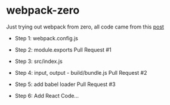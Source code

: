 # webpack-zero
Just trying out webpack from zero, all code came from this [post](http://www.jumoel.com/2017/zero-to-webpack.html)
 
- Step 1: webpack.config.js
- Step 2: module.exports
  Pull Request #1
  
- Step 3: src/index.js
- Step 4: input, output - build/bundle.js
  Pull Request #2

- Step 5: add babel loader
  Pull Request #3
  
- Step 6: Add React Code...
